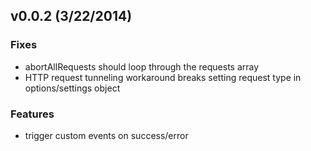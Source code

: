 ## v0.0.2 (3/22/2014)

### Fixes 
* abortAllRequests should loop through the requests array
* HTTP request tunneling workaround breaks setting request type in options/settings object

### Features
* trigger custom events on success/error